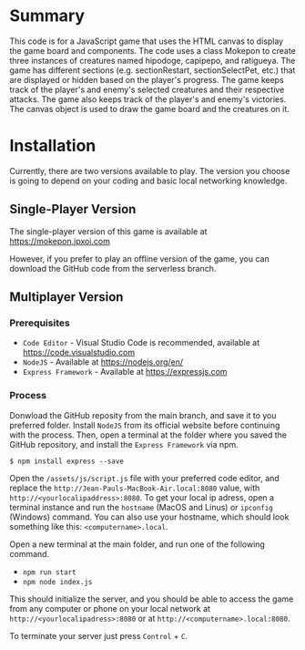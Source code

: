 # Summary
This code is for a JavaScript game that uses the HTML canvas to display the game board and components. The code uses a class Mokepon to create three instances of creatures named hipodoge, capipepo, and ratigueya. The game has different sections (e.g. sectionRestart, sectionSelectPet, etc.) that are displayed or hidden based on the player's progress. The game keeps track of the player's and enemy's selected creatures and their respective attacks. The game also keeps track of the player's and enemy's victories. The canvas object is used to draw the game board and the creatures on it.

# Installation
Currently, there are two versions available to play. The version you choose is going to depend on your coding and basic local networking knowledge.

## Single-Player Version
The single-player version of this game is available at https://mokepon.jpxoi.com

However, if you prefer to play an offline version of the game, you can download the GitHub code from the serverless branch.

## Multiplayer Version

### Prerequisites
* `Code Editor` - Visual Studio Code is recommended, available at https://code.visualstudio.com
* `NodeJS` - Available at https://nodejs.org/en/
* `Express Framework` - Available at https://expressjs.com

### Process
Donwload the GitHub reposity from the main branch, and save it to you preferred folder. Install `NodeJS` from its official website before continuing with the process. Then, open a terminal at the folder where you saved the GitHub repository, and install the `Express Framework` via npm.

`$ npm install express --save`

Open the `/assets/js/script.js` file with your preferred code editor, and replace the `http://Jean-Pauls-MacBook-Air.local:8080` value, with `http://<yourlocalipaddress>:8080`. To get your local ip adress, open a terminal instance and run the `hostname` (MacOS and Linus) or `ipconfig` (Windows) command. You can also use your hostname, which should look something like this: `<computername>.local`.

Open a new terminal at the main folder, and run one of the following command.

* `npm run start`
* `npm node index.js`

This should initialize the server, and you should be able to access the game from any computer or phone on your local network at `http://<yourlocalipadress>:8080` or at `http://<computername>.local:8080`.

To terminate your server just press `Control` + `C`.
